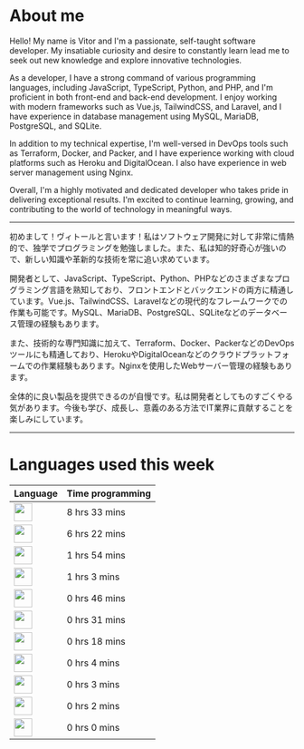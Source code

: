 # About me

Hello! My name is Vitor and I'm a passionate, self-taught software developer. My insatiable curiosity and desire to constantly learn lead me to seek out new knowledge and explore innovative technologies.

As a developer, I have a strong command of various programming languages, including JavaScript, TypeScript, Python, and PHP, and I'm proficient in both front-end and back-end development. I enjoy working with modern frameworks such as Vue.js, TailwindCSS, and Laravel, and I have experience in database management using MySQL, MariaDB, PostgreSQL, and SQLite.

In addition to my technical expertise, I'm well-versed in DevOps tools such as Terraform, Docker, and Packer, and I have experience working with cloud platforms such as Heroku and DigitalOcean. I also have experience in web server management using Nginx.

Overall, I'm a highly motivated and dedicated developer who takes pride in delivering exceptional results. I'm excited to continue learning, growing, and contributing to the world of technology in meaningful ways.

------

初めまして！ヴィトールと言います！私はソフトウェア開発に対して非常に情熱的で、独学でプログラミングを勉強しました。また、私は知的好奇心が強いので、新しい知識や革新的な技術を常に追い求めています。

開発者として、JavaScript、TypeScript、Python、PHPなどのさまざまなプログラミング言語を熟知しており、フロントエンドとバックエンドの両方に精通しています。Vue.js、TailwindCSS、Laravelなどの現代的なフレームワークでの作業も可能です。MySQL、MariaDB、PostgreSQL、SQLiteなどのデータベース管理の経験もあります。

また、技術的な専門知識に加えて、Terraform、Docker、PackerなどのDevOpsツールにも精通しており、HerokuやDigitalOceanなどのクラウドプラットフォームでの作業経験もあります。Nginxを使用したWebサーバー管理の経験もあります。

全体的に良い製品を提供できるのが自慢です。私は開発者としてものすごくやる気があります。今後も学び、成長し、意義のある方法でIT業界に貢献することを楽しみにしています。

------
<!--DEVTIMER:START-->
# Languages used this week

| Language | Time programming |
| --- | ------------- |
| <img width="32px" src="https://cdn.simpleicons.org/typescript/3178C6"> | 8 hrs 33 mins |
| <img width="32px" src="https://cdn.simpleicons.org/go/00ADD8"> | 6 hrs 22 mins |
| <img width="32px" src="https://cdn.simpleicons.org/yaml/fff"> | 1 hrs 54 mins |
| <img width="32px" src="https://cdn.simpleicons.org/gnubash/fff"> | 1 hrs 3 mins |
| <img width="32px" src="https://cdn.simpleicons.org/markdown/fff"> | 0 hrs 46 mins |
| <img width="32px" src="https://cdn.simpleicons.org/javascript/F7DF1E"> | 0 hrs 31 mins |
| <img width="32px" src="https://cdn.simpleicons.org/carrd/000"> | 0 hrs 18 mins |
| <img width="32px" src="https://cdn.simpleicons.org/academia/fff"> | 0 hrs 4 mins |
| <img width="32px" src="https://cdn.simpleicons.org/vue-dot-js/4FC08D"> | 0 hrs 3 mins |
| <img width="32px" src="https://cdn.simpleicons.org/html5/E34F26"> | 0 hrs 2 mins |
| <img width="32px" src="https://cdn.simpleicons.org/css3/1572B6"> | 0 hrs 0 mins |
<!--DEVTIMER:END-->
